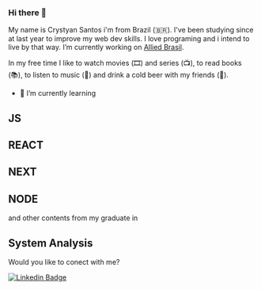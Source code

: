### Hi there 👋

My name is Crystyan Santos i'm from Brazil (🇧🇷). I've been studying since at last year to improve my web dev skills. I love programing and i intend to live by that way. I’m currently working on [Allied Brasil](https://www.alliedbrasil.com.br/). 

In my free time I like to watch movies (🎞️) and series (📺), to read books (📚), to listen to music (🎵) and  drink a cold beer with my friends (🍺).

- 🌱 I’m currently learning 
## JS 
## REACT 
## NEXT 
## NODE 
and other contents from my graduate in 
## System Analysis

Would you like to conect with me?

[![Linkedin Badge](https://img.shields.io/badge/-LinkedIn-blue?style=flat-square&logo=Linkedin&logoColor=white&link=https://www.linkedin.com/in/felipefialho)](https://www.linkedin.com/in/crystyan-santos-56a3943b/)




